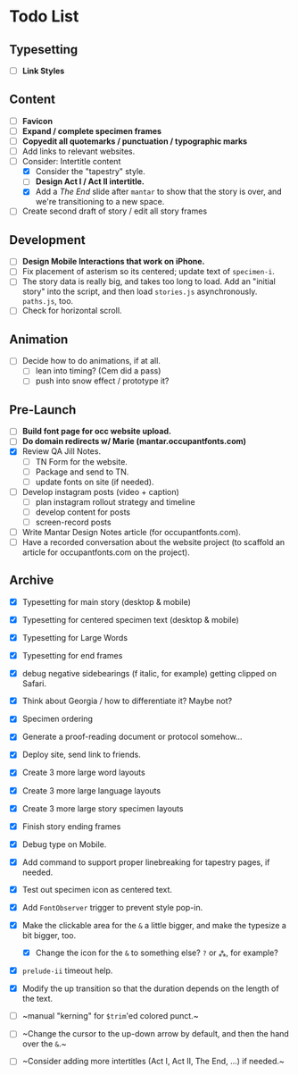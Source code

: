 # Todo List

## Typesetting

- [ ] **Link Styles**

## Content

- [ ] **Favicon**
- [ ] **Expand / complete specimen frames**
- [ ] **Copyedit all quotemarks / punctuation / typographic marks**
- [ ] Add links to relevant websites.
- [ ] Consider: Intertitle content
  - [x] Consider the "tapestry" style.
  - [ ] **Design Act I / Act II intertitle.**
  - [x] Add a *The End* slide after `mantar` to show that the story is over, and we're transitioning to a new space.
- [ ] Create second draft of story / edit all story frames

## Development

- [ ] **Design Mobile Interactions that work on iPhone.**
- [ ] Fix placement of asterism so its centered; update text of `specimen-i`.
- [ ] The story data is really big, and takes too long to load. Add an "initial story" into the script, and then load `stories.js` asynchronously. `paths.js`, too.
- [ ] Check for horizontal scroll.

## Animation

- [ ] Decide how to do animations, if at all.
  - [ ] lean into timing? (Cem did a pass)
  - [ ] push into snow effect / prototype it?

## Pre-Launch

- [ ] **Build font page for occ website upload.**
- [ ] **Do domain redirects w/ Marie (mantar.occupantfonts.com)**
- [x] Review QA Jill Notes.
  - [ ] TN Form for the website.
  - [ ] Package and send to TN.
  - [ ] update fonts on site (if needed).
- [ ] Develop instagram posts (video + caption)
  - [ ] plan instagram rollout strategy and timeline
  - [ ] develop content for posts
  - [ ] screen-record posts
- [ ] Write Mantar Design Notes article (for occupantfonts.com).
- [ ] Have a recorded conversation about the website project (to scaffold an article for occupantfonts.com on the project).

## Archive

- [x] Typesetting for main story (desktop & mobile)
- [x] Typesetting for centered specimen text (desktop & mobile)
- [x] Typesetting for Large Words
- [x] Typesetting for end frames
- [x] debug negative sidebearings (f italic, for example) getting clipped on Safari.
- [x] Think about Georgia / how to differentiate it? Maybe not?
- [x] Specimen ordering
- [x] Generate a proof-reading document or protocol somehow...
- [x] Deploy site, send link to friends.
- [x] Create 3 more large word layouts
- [x] Create 3 more large language layouts
- [x] Create 3 more large story specimen layouts
- [x] Finish story ending frames
- [x] Debug type on Mobile.
- [x] Add command to support proper linebreaking for tapestry pages, if needed.
- [x] Test out specimen icon as centered text.
- [x] Add `FontObserver` trigger to prevent style pop-in.
- [x] Make the clickable area for the `&` a little bigger, and make the typesize a bit bigger, too.
  - [x] Change the icon for the `&` to something else? `?` or `⁂`, for example?
- [x] `prelude-ii` timeout help.
- [x] Modify the up transition so that the duration depends on the length of the text.


- [ ] ~manual "kerning" for `$trim`'ed colored punct.~
- [ ] ~Change the cursor to the up-down arrow by default, and then the hand over the `&`.~
- [ ] ~Consider adding more intertitles (Act I, Act II, The End, ...) if needed.~
